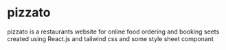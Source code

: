 # pizzato
pizzato is a restaurants website for online food ordering and booking seets 
created using React.js and tailwind css and some style sheet componant
